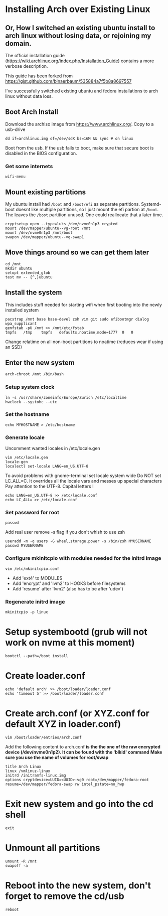 # Installing Arch over Existing Linux
## Or, How I switched an existing ubuntu install to arch linux without losing data, or rejoining my domain.

The official installation guide (https://wiki.archlinux.org/index.php/Installation_Guide) contains a more verbose description.

This guide has been forked from https://gist.github.com/binaerbaum/535884a7f5b8a8697557

I've successfully switched existing ubuntu and fedora installations to arch linux without data loss.

## Boot Arch Install
Download the archiso image from https://www.archlinux.org/. Copy to a usb-drive
```
dd if=archlinux.img of=/dev/sdX bs=16M && sync # on linux
```

Boot from the usb. If the usb fails to boot, make sure that secure boot is disabled in the BIOS configuration.

### Get some internets
```
wifi-menu
```

## Mount existing partitions
My ubuntu install had `/boot` and `/boot/efi` as separate partitions. Systemd-boot doesnt like multiple partitions, so I just mount the efi partion at `/boot`. The leaves the `/boot` partition unused. One could reallocate that a later time.

```
cryptsetup open --type=luks /dev/nvme0n1p3 crypted
mount /dev/mapper/ubuntu--vg-root /mnt
mount /dev/nvme0n1p3 /mnt/boot
swapon /dev/mapper/ubuntu--vg-swap1
```

## Move things around so we can get them later
```
cd /mnt
mkdir ubuntu
setopt extended_glob
test mv -- {^,}ubuntu
```

## Install the system
This includes stuff needed for starting wifi when first booting into the newly installed system

```
pacstrap /mnt base base-devel zsh vim git sudo efibootmgr dialog wpa_supplicant
genfstab -pU /mnt >> /mnt/etc/fstab
tmpfs	/tmp	tmpfs	defaults,noatime,mode=1777	0	0
```

Change relatime on all non-boot partitions to noatime (reduces wear if using an SSD)

## Enter the new system
```bash
arch-chroot /mnt /bin/bash
```
### Setup system clock
```
ln -s /usr/share/zoneinfo/Europe/Zurich /etc/localtime
hwclock --systohc --utc
```
### Set the hostname
```
echo MYHOSTNAME > /etc/hostname
```
### Generate locale
Uncomment wanted locales in /etc/locale.gen
```
vim /etc/locale.gen
locale-gen
localectl set-locale LANG=en_US.UTF-8
```
To avoid problems with gnome-terminal set locale system wide
Do NOT set LC_ALL=C. It overrides all the locale vars and messes up special characters
Pay attention to the UTF-8. Capital letters !
```
echo LANG=en_US.UTF-8 >> /etc/locale.conf
echo LC_ALL= >> /etc/locale.conf
```

### Set password for root
```
passwd
```

Add real user remove -s flag if you don't whish to use zsh
```
useradd -m -g users -G wheel,storage,power -s /bin/zsh MYUSERNAME
passwd MYUSERNAME
```

### Configure mkinitcpio with modules needed for the initrd image
```
vim /etc/mkinitcpio.conf
```
- Add 'ext4' to MODULES
- Add 'encrypt' and 'lvm2' to HOOKS before filesystems
- Add 'resume' after 'lvm2' (also has to be after 'udev')

### Regenerate initrd image
```
mkinitcpio -p linux
```
# Setup systembootd (grub will not work on nvme at this moment)
```
bootctl --path=/boot install
```
# Create loader.conf
```
echo 'default arch' >> /boot/loader/loader.conf
echo 'timeout 5' >> /boot/loader/loader.conf
```
# Create arch.conf (or XYZ.conf for default XYZ in loader.conf)
```
vim /boot/loader/entries/arch.conf
```
Add the following content to arch.conf
__<UUID> is the the one of the raw encrypted device (/dev/nvme0n1p2). It can be found with the 'blkid' command__
__Make sure you use the name of volumes for root/swap__
```
title Arch Linux
linux /vmlinuz-linux
initrd /initramfs-linux.img
options cryptdevice=UUID=<UUID>:vg0 root=/dev/mapper/fedora-root resume=/dev/mapper/fedora-swap rw intel_pstate=no_hwp
```
# Exit new system and go into the cd shell
```
exit
```
# Unmount all partitions
```
umount -R /mnt
swapoff -a
```
# Reboot into the new system, don't forget to remove the cd/usb
```
reboot
```
